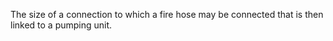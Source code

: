 ﻿The size of a connection to which a fire hose may be connected that is then linked to a pumping unit.
